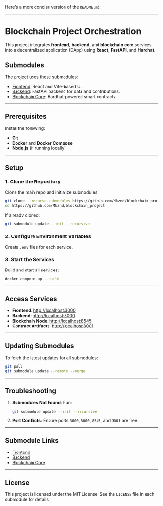 Here's a more concise version of the `README.md`:

---

# Blockchain Project Orchestration

This project integrates **frontend**, **backend**, and **blockchain core** services into a decentralized application (DApp) using **React**, **FastAPI**, and **Hardhat**.

## Submodules

The project uses these submodules:

- [Frontend](https://github.com/Mkznd/blockchain_frontend): React and Vite-based UI.
- [Backend](https://github.com/Mkznd/blockchain_backend): FastAPI backend for data and contributions.
- [Blockchain Core](https://gitlab.com/Mkznd/blockchain_core): Hardhat-powered smart contracts.

---

## Prerequisites

Install the following:

- **Git**
- **Docker** and **Docker Compose**
- **Node.js** (if running locally)

---

## Setup

### 1. Clone the Repository

Clone the main repo and initialize submodules:

```bash
git clone --recurse-submodules https://github.com/Mkznd/blockchain_project
cd https://github.com/Mkznd/blockchain_project
```

If already cloned:

```bash
git submodule update --init --recursive
```

### 2. Configure Environment Variables

Create `.env` files for each service.

### 3. Start the Services

Build and start all services:

```bash
docker-compose up --build
```

---

## Access Services

- **Frontend**: [http://localhost:3000](http://localhost:3000)
- **Backend**: [http://localhost:8000](http://localhost:8000)
- **Blockchain Node**: [http://localhost:8545](http://localhost:8545)
- **Contract Artifacts**: [http://localhost:3001](http://localhost:3001)

---

## Updating Submodules

To fetch the latest updates for all submodules:

```bash
git pull
git submodule update --remote --merge
```

---

## Troubleshooting

1. **Submodules Not Found**: Run:
   ```bash
   git submodule update --init --recursive
   ```
2. **Port Conflicts**: Ensure ports `3000`, `8000`, `8545`, and `3001` are free.

---

## Submodule Links

- [Frontend](https://github.com/Mkznd/blockchain_frontend)
- [Backend](https://github.com/Mkznd/blockchain_backend)
- [Blockchain Core](https://gitlab.com/Mkznd/blockchain_core)

---

## License

This project is licensed under the MIT License. See the `LICENSE` file in each submodule for details.
